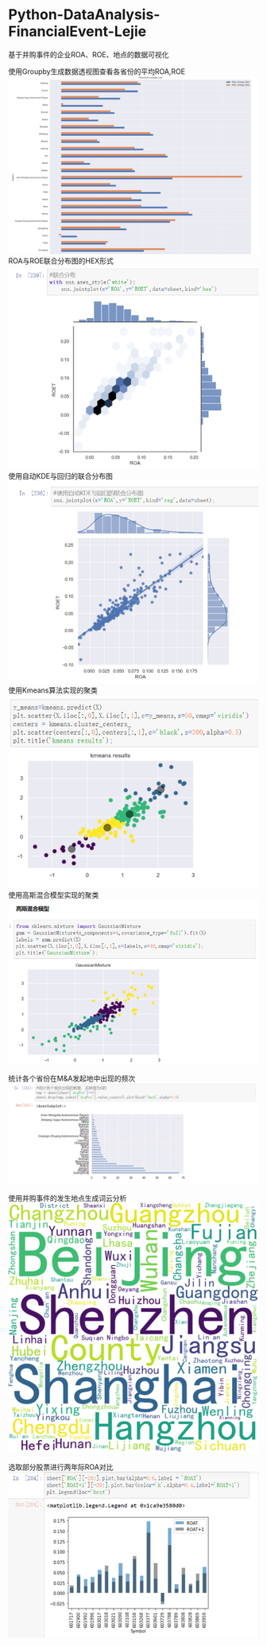 # Python-DataAnalysis-FinancialEvent-Lejie
基于并购事件的企业ROA、ROE、地点的数据可视化  
  
使用Groupby生成数据透视图查看各省份的平均ROA,ROE<br>
<img src = '/image/GroupbyPro.jpg' >
<br>
ROA与ROE联合分布图的HEX形式<br>
<img src = '/image/JointPlotHex.jpg'>
<br>
使用自动KDE与回归的联合分布图<br>
<img src = '/image/KDEREG.jpg' >
<br>
使用Kmeans算法实现的聚类<br>
<img src = '/image/KMeans.png' > 
<br>
使用高斯混合模型实现的聚类<br>
<img src = '/image/GMM.png' ><br>

统计各个省份在M&A发起地中出现的频次<br>
<img src = '/image/ProCount.jpg' ><br>

使用并购事件的发生地点生成词云分析<br>
<img src = '/image/TarCity.png'><br>
  
选取部分股票进行两年际ROA对比<br>
<img src = '/image/ROAtable.png'>

